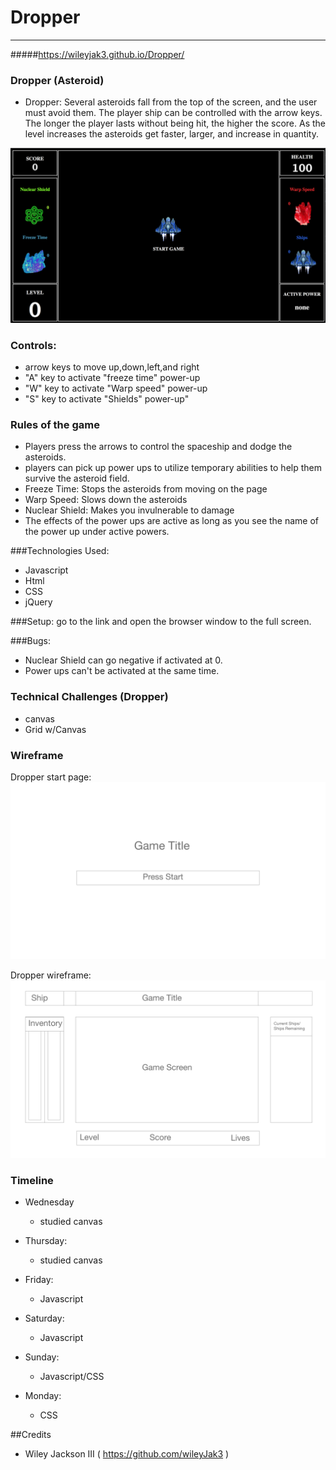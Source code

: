 # Dropper
---
#####https://wileyjak3.github.io/Dropper/

 ### Dropper (Asteroid)
- Dropper: Several asteroids fall from the top of the screen, and the user must avoid them. The player ship can be controlled with the arrow keys. The longer the player lasts without being hit, the higher the score. As the level increases the asteroids get faster, larger, and increase in quantity.

![Test Image 1](AsteroidStart.png)

### Controls:
- arrow keys to move up,down,left,and right
- "A" key to activate "freeze time" power-up
- "W" key to activate "Warp speed" power-up
- "S" key to activate "Shields" power-up"

### Rules of the game

  - Players press the arrows to control the spaceship and dodge the asteroids.
  - players can pick up power ups to utilize temporary abilities to help them survive the asteroid field.
   - Freeze Time: Stops the asteroids from moving on the page
   - Warp Speed: Slows down the asteroids 
   - Nuclear Shield: Makes you invulnerable to damage
  - The effects of the power ups are active as long as you see the    name of the power up under active powers.

###Technologies Used: 
   - Javascript
   - Html
   - CSS
   - jQuery

###Setup:
  go to the link and open the browser window to the full screen.

###Bugs:
- Nuclear Shield can go negative  if activated at 0.
- Power ups can't be activated at the same time.


### Technical Challenges (Dropper)
- canvas
- Grid w/Canvas


### Wireframe
Dropper start page:
![Test Image 1](wireframe1.png)

Dropper wireframe:
![Test Image 1](wireframe2.png)




### Timeline

 - Wednesday 
    - studied canvas
    
- Thursday:
   - studied canvas

- Friday:
  - Javascript

- Saturday:
  - Javascript

- Sunday:
  - Javascript/CSS

- Monday: 
  - CSS

##Credits
- Wiley Jackson III ( https://github.com/wileyJak3 )


